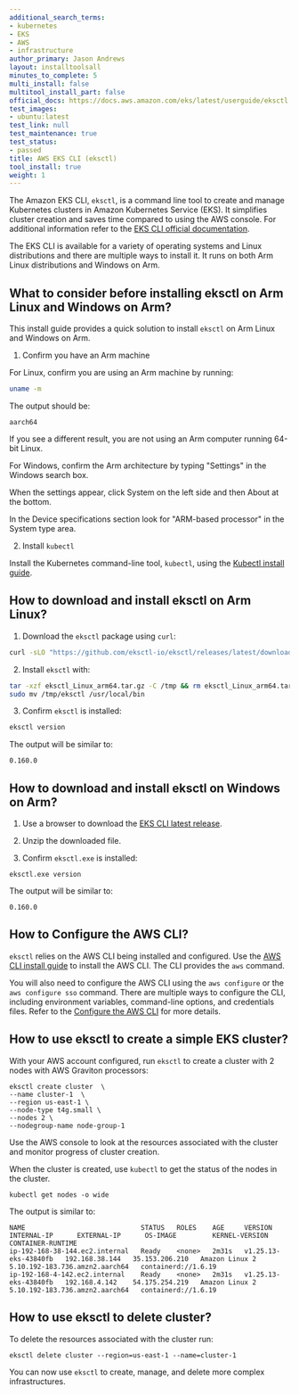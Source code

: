 ```yaml
---
additional_search_terms:
- kubernetes
- EKS
- AWS
- infrastructure
author_primary: Jason Andrews
layout: installtoolsall
minutes_to_complete: 5
multi_install: false
multitool_install_part: false
official_docs: https://docs.aws.amazon.com/eks/latest/userguide/eksctl.html
test_images:
- ubuntu:latest
test_link: null
test_maintenance: true
test_status:
- passed
title: AWS EKS CLI (eksctl)
tool_install: true
weight: 1
---
```


The Amazon EKS CLI, `eksctl`, is a command line tool to create and manage Kubernetes clusters in Amazon Kubernetes Service (EKS). It simplifies cluster creation and saves time compared to using the AWS console. For additional information refer to the [EKS CLI official documentation](https://eksctl.io/).

The EKS CLI is available for a variety of operating systems and Linux distributions and there are multiple ways to install it. It runs on both Arm Linux distributions and Windows on Arm.

## What to consider before installing eksctl on Arm Linux and Windows on Arm?

This install guide provides a quick solution to install `eksctl` on Arm Linux and Windows on Arm. 

1. Confirm you have an Arm machine

For Linux, confirm you are using an Arm machine by running:

```bash { target="ubuntu:latest" }
uname -m
```

The output should be:

```output
aarch64
```

If you see a different result, you are not using an Arm computer running 64-bit Linux.

For Windows, confirm the Arm architecture by typing "Settings" in the Windows search box. 

When the settings appear, click System on the left side and then About at the bottom.

In the Device specifications section look for "ARM-based processor" in the System type area. 

2. Install `kubectl`

Install the Kubernetes command-line tool, `kubectl`, using the [Kubectl install guide](/install-guides/kubectl/).

## How to download and install eksctl on Arm Linux?

1. Download the `eksctl` package using `curl`: 

```bash { target="ubuntu:latest" }
curl -sLO "https://github.com/eksctl-io/eksctl/releases/latest/download/eksctl_Linux_arm64.tar.gz"
```

2. Install `eksctl` with: 

```bash { target="ubuntu:latest" }
tar -xzf eksctl_Linux_arm64.tar.gz -C /tmp && rm eksctl_Linux_arm64.tar.gz
sudo mv /tmp/eksctl /usr/local/bin
```

3. Confirm `eksctl` is installed:

```bash { target="ubuntu:latest" }
eksctl version
```

The output will be similar to:

```output
0.160.0
```

## How to download and install eksctl on Windows on Arm?

1. Use a browser to download the [EKS CLI latest release](https://github.com/eksctl-io/eksctl/releases/latest/download/eksctl_Windows_arm64.zip).

2. Unzip the downloaded file.

3. Confirm `eksctl.exe` is installed:

```console
eksctl.exe version
```

The output will be similar to:

```output
0.160.0
```

## How to Configure the AWS CLI?

`eksctl` relies on the AWS CLI being installed and configured. Use the [AWS CLI install guide](/install-guides/aws-cli/) to install the AWS CLI. The CLI provides the `aws` command.

You will also need to configure the AWS CLI using the `aws configure` or the `aws configure sso` command. There are multiple ways to configure the CLI, including environment variables, command-line options, and credentials files. Refer to the [Configure the AWS CLI](https://docs.aws.amazon.com/cli/latest/userguide/cli-chap-configure.html) for more details. 

## How to use eksctl to create a simple EKS cluster?

With your AWS account configured, run `eksctl` to create a cluster with 2 nodes with AWS Graviton processors: 

```console
eksctl create cluster  \
--name cluster-1  \
--region us-east-1 \
--node-type t4g.small \
--nodes 2 \
--nodegroup-name node-group-1 
```

Use the AWS console to look at the resources associated with the cluster and monitor progress of cluster creation. 

When the cluster is created, use `kubectl` to get the status of the nodes in the cluster. 

```console
kubectl get nodes -o wide
```

The output is similar to:

```output
NAME                             STATUS   ROLES    AGE     VERSION                INTERNAL-IP      EXTERNAL-IP      OS-IMAGE         KERNEL-VERSION                   CONTAINER-RUNTIME
ip-192-168-38-144.ec2.internal   Ready    <none>   2m31s   v1.25.13-eks-43840fb   192.168.38.144   35.153.206.210   Amazon Linux 2   5.10.192-183.736.amzn2.aarch64   containerd://1.6.19
ip-192-168-4-142.ec2.internal    Ready    <none>   2m31s   v1.25.13-eks-43840fb   192.168.4.142    54.175.254.219   Amazon Linux 2   5.10.192-183.736.amzn2.aarch64   containerd://1.6.19
```

## How to use eksctl to delete cluster?

To delete the resources associated with the cluster run:

```console
eksctl delete cluster --region=us-east-1 --name=cluster-1
```

You can now use `eksctl` to create, manage, and delete more complex infrastructures.

